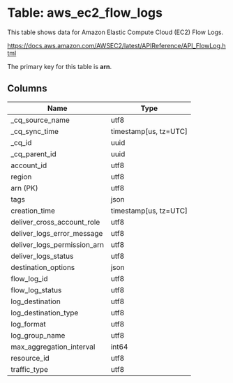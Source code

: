 # Table: aws_ec2_flow_logs

This table shows data for Amazon Elastic Compute Cloud (EC2) Flow Logs.

https://docs.aws.amazon.com/AWSEC2/latest/APIReference/API_FlowLog.html

The primary key for this table is **arn**.

## Columns

| Name          | Type          |
| ------------- | ------------- |
|_cq_source_name|utf8|
|_cq_sync_time|timestamp[us, tz=UTC]|
|_cq_id|uuid|
|_cq_parent_id|uuid|
|account_id|utf8|
|region|utf8|
|arn (PK)|utf8|
|tags|json|
|creation_time|timestamp[us, tz=UTC]|
|deliver_cross_account_role|utf8|
|deliver_logs_error_message|utf8|
|deliver_logs_permission_arn|utf8|
|deliver_logs_status|utf8|
|destination_options|json|
|flow_log_id|utf8|
|flow_log_status|utf8|
|log_destination|utf8|
|log_destination_type|utf8|
|log_format|utf8|
|log_group_name|utf8|
|max_aggregation_interval|int64|
|resource_id|utf8|
|traffic_type|utf8|